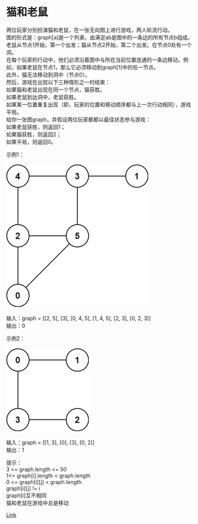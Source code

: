 <h1>猫和老鼠</h1>

两位玩家分别扮演猫和老鼠，在一张无向图上进行游戏，两人轮流行动。</br>
图的形式是：graph[a]是一个列表，由满足ab是图中的一条边的所有节点b组成。</br>
老鼠从节点1开始，第一个出发；猫从节点2开始，第二个出发。在节点0处有一个洞。</br>
在每个玩家的行动中，他们必须沿着图中与所在当前位置连通的一条边移动。例如，如果老鼠在节点1，那么它必须移动到graph[1]中的任一节点。</br>
此外，猫无法移动到洞中（节点0）。</br>
然后，游戏在出现以下三种情形之一时结束：</br>
如果猫和老鼠出现在同一个节点，猫获胜。</br>
如果老鼠到达洞中，老鼠获胜。</br>
如果某一位置重复出现（即，玩家的位置和移动顺序都与上一次行动相同），游戏平局。</br>
给你一张图graph，并假设两位玩家都都以最佳状态参与游戏：</br>
如果老鼠获胜，则返回1；</br>
如果猫获胜，则返回2；</br>
如果平局，则返回0。</br>

示例1：</br>
</br>![](./image/1.jpg)</br></br>
输入：graph = [[2, 5], [3], [0, 4, 5], [1, 4, 5], [2, 3], [0, 2, 3]]</br>
输出：0</br>

示例2：</br>
</br>![](./image/2.jpg)</br></br>
输入：graph = [[1, 3], [0], [3], [0, 2]]</br>
输出：1</br>

提示：</br>
3 <= graph.length <= 50</br>
1<= graph[i].length < graph.length</br>
0 <= graph[i][j] < graph.length</br>
graph[i][j] != i</br>
graph[i]互不相同</br>
猫和老鼠在游戏中总是移动</br>

[Link](https://leetcode-cn.com/problems/cat-and-mouse/)